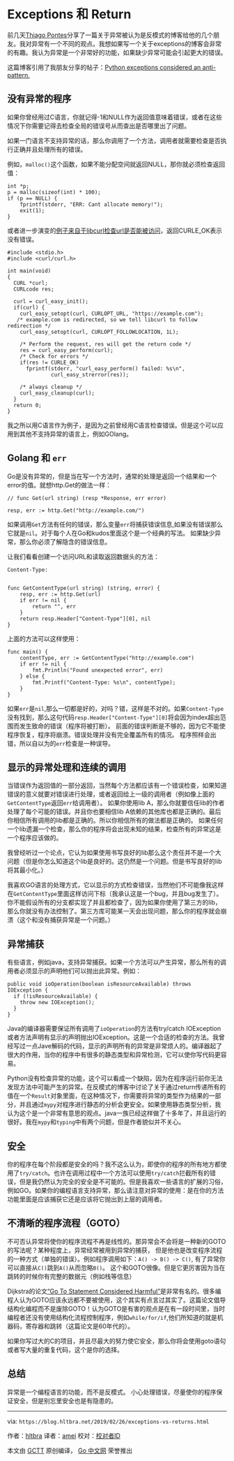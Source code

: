# Exceptions 和 Return

前几天[Thiago Pontes](https://twitter.com/thiagopnts)分享了一篇关于异常被认为是反模式的博客给他的几个朋友。我对异常有一个不同的观点。我想如果写一个关于exceptions的博客会非常的有趣。我认为异常是一个非常好的功能，如果缺少异常可能会引起更大的错误。

这篇博客引用了我朋友分享的帖子：[Python exceptions considered an anti-pattern.](https://sobolevn.me/2019/02/python-exceptions-considered-an-antipattern)

## 没有异常的程序

如果你曾经用过C语言，你就记得-1和NULL作为返回值意味着错误，或者在这些情况下你需要记得去检查全局的错误号从而查出是否哪里出了问题。

如果一门语言不支持异常的话，那么你调用了一个方法，调用者就需要检查是否执行正确并且处理所有的错误。

例如，`malloc()`这个函数，如果不能分配空间就返回NULL，那你就必须检查返回值：

```
int *p;
p = malloc(sizeof(int) * 100);
if (p == NULL) {
    fprintf(stderr, "ERR: Cant allocate memory!");
    exit(1);
}

```

或者进一步演变的[例子来自于libcurl检查url是否能被访问](https://curl.haxx.se/libcurl/c/simple.html)，返回CURLE_OK表示没有错误。

```
#include <stdio.h>
#include <curl/curl.h>

int main(void)
{
  CURL *curl;
  CURLcode res;

  curl = curl_easy_init();
  if(curl) {
    curl_easy_setopt(curl, CURLOPT_URL, "https://example.com");
   /* example.com is redirected, so we tell libcurl to follow redirection */
    curl_easy_setopt(curl, CURLOPT_FOLLOWLOCATION, 1L);

    /* Perform the request, res will get the return code */
    res = curl_easy_perform(curl);
    /* Check for errors */
    if(res != CURLE_OK)
      fprintf(stderr, "curl_easy_perform() failed: %s\n",
              curl_easy_strerror(res));

    /* always cleanup */
    curl_easy_cleanup(curl);
  }
  return 0;
}
```

我之所以用C语言作为例子，是因为之前曾经用C语言检查错误。但是这个可以应用到其他不支持异常的语言上，例如GOlang。

## Golang 和 ```err```

Go是没有异常的，但是当在写一个方法时，通常的处理是返回一个结果和一个error的值。就想http.Get的做法一样：

```
// func Get(url string) (resp *Response, err error)

resp, err := http.Get("http://example.com/")
```

如果调用```Get```方法有任何的错误，那么变量```err```将捕获错误信息,如果没有错误那么它就是```nil```。对于每个人在Go和kudos里面这个是一个经典的写法。
如果缺少异常，那么你必须了解隐含的错误信息。

让我们看看创建一个访问URL和读取返回数据头的方法：

```
Content-Type:
```

```

func GetContentType(url string) (string, error) {
    resp, err := http.Get(url)
    if err != nil {
        return "", err
    }
    return resp.Header["Content-Type"][0], nil
}
```

上面的方法可以这样使用：

```
func main() {
    contentType, err := GetContentType("http://example.com")
    if err != nil {
        fmt.Println("Found unexpected error", err)
    } else {
        fmt.Printf("Content-Type: %s\n", contentType);
    }
}
```

如果```err```是```nil```,那么一切都是好的，对吗？错，这样是不对的。如果```Content-Type```没有找到，那么这句代码```resp.Header["Content-Type"][0]```将会因为index超出范围而发生致命的错误（程序将被打断）。
前面的错误判断是不够的，因为它不能使程序恢复，程序将崩溃。错误处理并没有完全覆盖所有的情况。 程序照样会出错，所以自以为的```err```检查是一种误导。

## 显示的异常处理和连续的调用

当错误作为返回值的一部分返回，当然每个方法都应该有一个错误检查，如果知道错误的意义就要对错误进行处理，或者返回给上一级的调用者（例如像上面的```GetContentType```返回```err```给调用者）。
如果你使用lib A，那么你就要信任lib的作者处理了每个可能的错误。并且你也要相信lib A依赖的其他库也都是正确的。最后你相信所有调用的lib都是正确的。所以你相信所有的做法都是正确的。
如果任何一个lib遗漏一个检查，那么你的程序将会出现未知的结果，检查所有的异常这是一个程序应该做的。

我曾经听过一个论点，它认为如果使用书写良好的lib那么这个责任并不是一个大问题（但是你怎么知道这个lib是良好的。这仍然是一个问题。但是书写良好的lib将其最小化。）

我喜欢GO语言的处理方式，它以显示的方式检查错误，当然他们不可能像我这样在```GetContentType```里面这样访问下标（我承认这是一个bug，并且bug发生了）。你不能假设所有的分支都实现了并且都检查了，因为如果你使用了第三方的lib，那么你就没有办法控制了。第三方库可能某一天会出现问题，那么你的程序就会崩溃（这个和没有捕获异常是一个问题。）

## 异常捕获

有些语言，例如java，支持异常捕获。如果一个方法可以产生异常，那么所有的调用者必须显示的声明他们可以抛出此异常。例如：

```
public void ioOperation(boolean isResourceAvailable) throws IOException {
  if (!isResourceAvailable) {
    throw new IOException();
  }
}
```

Java的编译器需要保证所有调用了```ioOperation```的方法有try/catch IOException 或者方法声明有显示的声明抛出IOException。这是一个合适的检查的方法。我曾经写过一点Jave解码的代码，显示的声明所有的异常是非常烦人的。编译器起了很大的作用，当你的程序中有很多的静态类型和异常检测，它可以使你写代码更容易。

Python没有检查异常的功能，这个可以看成一个缺陷，因为在程序运行前你无法发现方法中可能产生的异常。在反模式的博客中讨论了关于通过return传递所有的值在一个```Result```对象里面，在这种情况下，你需要将异常的类型作为结果的一部分，并且通过```mypy```对程序进行静态的分析会更安全。如果使用静态类型分析，我认为这个是一个非常有意思的观点。java一族已经这样做了十多年了，并且运行的很好。我在```mypy```和```typing```中有两个问题，但是作者貌似并不关心。

## 安全

你的程序在每个阶段都是安全的吗？我不这么认为，即使你的程序的所有地方都使用了```try/catch```。也许在调用过程中一个方法可以使用```try/catch```拦截所有的错误，但是我仍然认为完全的安全是不可能的。但是我喜欢一些语言的扩展的习俗，例如GO。如果你的编程语言支持异常，那么请注意对异常的使用：是在你的方法功能里面是应该捕获它还是应该将它抛出到上层的调用者。

## 不清晰的程序流程（GOTO）

不可否认异常将使你的程序流程不再是线性的。那异常会不会将是一种新的GOTO的写法呢？某种程度上，异常经常被用到异常的捕获，
但是他也是改变程序流程的一种方式（单独的错误）。例如程序调用如下：```A() -> B() -> C()```,
有了异常你可以直接从```C()```跳到```A()```从而忽略```B()```。
这个和GOTO很像。但是它更厉害因为当在跳转的时候你有完整的数据元（例如栈等信息）

Dijkstra的论文[“Go To Statement Considered Harmful”](https://homepages.cwi.nl/~storm/teaching/reader/Dijkstra68.pdf)是非常有名的。很多编程人认为GOTO应该永远都不要被使用，这个其实有点言过其实了。这篇论文倡导结构化编程而不是废除GOTO！认为GOTO是有害的观点是在有一段时间里，当时编程者还没有使用结构化流程控制程序，例如```while/for/if```,他们所知道的就是机器码，寄存器和跳转（这篇论文是60年代的）。

如果你写过大的C的项目，并且尽最大的努力使它安全，那么你将会使用goto语句或者写大量的重复代码，这个是你的选择。

## 总结

异常是一个编程语言的功能，而不是反模式。 小心处理错误，尽量使你的程序保证安全，但是别忘里安全也是有隐患的。

---

via: `https://blog.hltbra.net/2019/02/26/exceptions-vs-returns.html`

作者：[hltbra](https://blog.hltbra.net/)
译者：[amei](https://github.com/amei)
校对：[校对者ID](https://github.com/校对者ID)

本文由 [GCTT](https://github.com/studygolang/GCTT) 原创编译，
[Go 中文网](https://studygolang.com/) 荣誉推出

